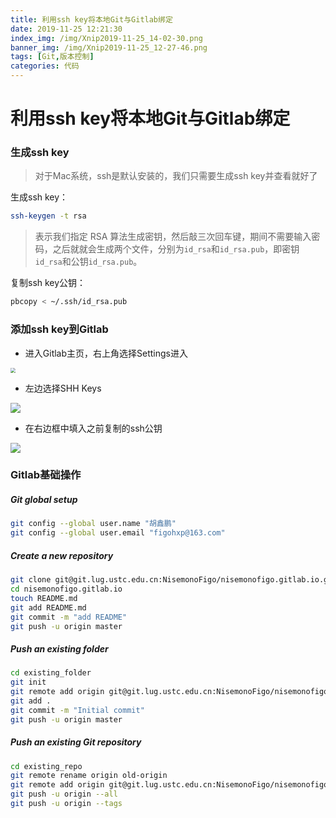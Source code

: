 ```yaml
---
title: 利用ssh key将本地Git与Gitlab绑定
date: 2019-11-25 12:21:30
index_img: /img/Xnip2019-11-25_14-02-30.png
banner_img: /img/Xnip2019-11-25_12-27-46.png
tags: [Git,版本控制]
categories: 代码
---
```


# 利用ssh key将本地Git与Gitlab绑定

### 生成ssh key

> 对于Mac系统，ssh是默认安装的，我们只需要生成ssh key并查看就好了

<!-- more -->

生成ssh key：

```sh
ssh-keygen -t rsa
```

> 表示我们指定 RSA 算法生成密钥，然后敲三次回车键，期间不需要输入密码，之后就就会生成两个文件，分别为`id_rsa`和`id_rsa.pub`，即密钥`id_rsa`和公钥`id_rsa.pub`。

复制ssh key公钥：

```sh
pbcopy < ~/.ssh/id_rsa.pub
```

### 添加ssh key到Gitlab

* 进入Gitlab主页，右上角选择Settings进入

<img src="/img/Xnip2019-11-24_19-49-47.png" style="zoom: 50%;" />

* 左边选择SHH Keys

![](/img/Xnip2019-11-24_19-50-06.png)

* 在右边框中填入之前复制的ssh公钥

![](/img/Xnip2019-11-24_19-50-36.png)



### Gitlab基础操作

 ##### Git global setup

```sh
git config --global user.name "胡鑫鹏"
git config --global user.email "figohxp@163.com"
```

 ##### Create a new repository

```sh
git clone git@git.lug.ustc.edu.cn:NisemonoFigo/nisemonofigo.gitlab.io.git
cd nisemonofigo.gitlab.io
touch README.md
git add README.md
git commit -m "add README"
git push -u origin master
```

 ##### Push an existing folder

```sh
cd existing_folder
git init
git remote add origin git@git.lug.ustc.edu.cn:NisemonoFigo/nisemonofigo.gitlab.io.git
git add .
git commit -m "Initial commit"
git push -u origin master
```

 ##### Push an existing Git repository

```sh
cd existing_repo
git remote rename origin old-origin
git remote add origin git@git.lug.ustc.edu.cn:NisemonoFigo/nisemonofigo.gitlab.io.git
git push -u origin --all
git push -u origin --tags
```

